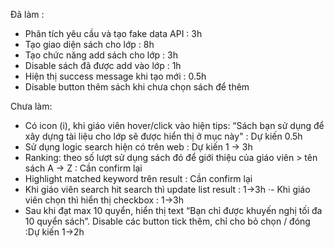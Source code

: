 Đã làm : 
- Phân tích yêu cầu và tạo fake data API : 3h
- Tạo giao diện sách cho lớp : 8h
- Tạo chức năng add sách cho lớp  : 3h
- Disable sách đã được add vào lớp : 1h
- Hiện thị success message khi tạo mới : 0.5h
- Disable button thêm sách khi chưa chọn sách để thêm


Chưa làm: 
 - Có icon (i), khi giáo viên hover/click vào hiện tips: “Sách bạn sử dụng để xây dựng tài liệu cho lớp sẽ được hiển thị ở mục này" : Dự kiến 0.5h
 - Sử dụng logic search hiện có trên web : Dự kiến 1 -> 3h
 - Ranking: theo số lượt sử dụng sách đó để giới thiệu của giáo viên > tên sách A → Z : Cần confirm  lại
 - Highlight matched keyword trên result : Cần confirm  lại
 - Khi giáo viên search hit search thì update list result : 1->3h
·- Khi giáo viên chọn thì hiển thị checkbox : 1->3h
 - Sau khi đạt max 10 quyển, hiển thị text “Bạn chỉ được khuyến nghị tối đa 10 quyển sách”. Disable các button tick thêm, chỉ cho bỏ chọn / đóng :Dự kiến 1->2h
